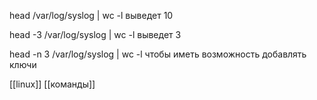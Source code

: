 head /var/log/syslog | wc -l
выведет 10

head -3 /var/log/syslog | wc -l
выведет 3

head -n 3 /var/log/syslog | wc -l
чтобы иметь возможность добавлять ключи

[[linux]] [[команды]] 